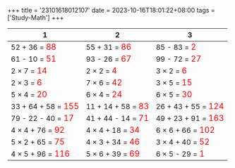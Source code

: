 +++ 
title = '23101618012107' 
date = 2023-10-16T18:01:22+08:00 
tags = ['Study-Math'] 
+++ 

1 | 2 | 3 
-- | -- | -- 
52 + 36 = <font color=red size=4>88</font> | 55 + 31 = <font color=red size=4>86</font> | 85 - 83 = <font color=red size=4>2</font> 
61 - 10 = <font color=red size=4>51</font> | 93 - 26 = <font color=red size=4>67</font> | 99 - 72 = <font color=red size=4>27</font> 
2 × 7 = <font color=red size=4>14</font> | 2 × 2 = <font color=red size=4>4</font> | 3 × 2 = <font color=red size=4>6</font> 
2 × 3 = <font color=red size=4>6</font> | 7 × 6 = <font color=red size=4>42</font> | 3 × 5 = <font color=red size=4>15</font> 
5 × 4 = <font color=red size=4>20</font> | 6 × 4 = <font color=red size=4>24</font> | 6 × 5 = <font color=red size=4>30</font> 
33 + 64 + 58 = <font color=red size=4>155</font> | 11 + 14 + 58 = <font color=red size=4>83</font> | 26 + 43 + 55 = <font color=red size=4>124</font> 
79 - 22 - 40 = <font color=red size=4>17</font> | 41 + 44 - 14 = <font color=red size=4>71</font> | 49 + 23 + 91 = <font color=red size=4>163</font> 
4 × 4 + 76 = <font color=red size=4>92</font> | 4 × 4 + 18 = <font color=red size=4>34</font> | 6 × 6 + 66 = <font color=red size=4>102</font> 
5 × 2 + 65 = <font color=red size=4>75</font> | 4 × 3 + 34 = <font color=red size=4>46</font> | 3 × 4 + 40 = <font color=red size=4>52</font> 
4 × 5 + 96 = <font color=red size=4>116</font> | 5 × 6 + 39 = <font color=red size=4>69</font> | 6 × 5 - 29 = <font color=red size=4>1</font> 

